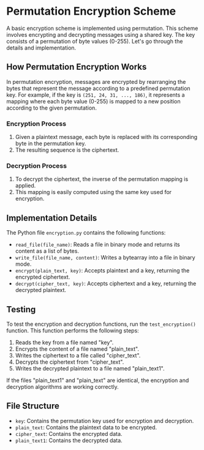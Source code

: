 # Permutation Encryption Scheme

A basic encryption scheme is implemented using permutation. This scheme involves encrypting and decrypting messages using a shared key.
The key consists of a permutation of byte values (0-255). Let's go through the details and implementation.

## How Permutation Encryption Works

In permutation encryption, messages are encrypted by rearranging the bytes that represent the message according to a predefined permutation key.
For example, if the key is `(251, 24, 31, ..., 186)`, it represents a mapping where each byte value (0-255) is mapped to a new position according to the given permutation.

### Encryption Process
1. Given a plaintext message, each byte is replaced with its corresponding byte in the permutation key.
2. The resulting sequence is the ciphertext.

### Decryption Process
1. To decrypt the ciphertext, the inverse of the permutation mapping is applied.
2. This mapping is easily computed using the same key used for encryption.

## Implementation Details

The Python file `encryption.py` contains the following functions:

- `read_file(file_name)`: Reads a file in binary mode and returns its content as a list of bytes.
- `write_file(file_name, content)`: Writes a bytearray into a file in binary mode.
- `encrypt(plain_text, key)`: Accepts plaintext and a key, returning the encrypted ciphertext.
- `decrypt(cipher_text, key)`: Accepts ciphertext and a key, returning the decrypted plaintext.

## Testing

To test the encryption and decryption functions, run the `test_encryption()` function. This function performs the following steps:

1. Reads the key from a file named "key".
2. Encrypts the content of a file named "plain_text".
3. Writes the ciphertext to a file called "cipher_text".
4. Decrypts the ciphertext from "cipher_text".
5. Writes the decrypted plaintext to a file named "plain_text1".

If the files "plain_text1" and "plain_text" are identical, the encryption and decryption algorithms are working correctly.

## File Structure

- `key`: Contains the permutation key used for encryption and decryption.
- `plain_text`: Contains the plaintext data to be encrypted.
- `cipher_text`: Contains the encrypted data.
- `plain_text1`: Contains the decrypted data.

